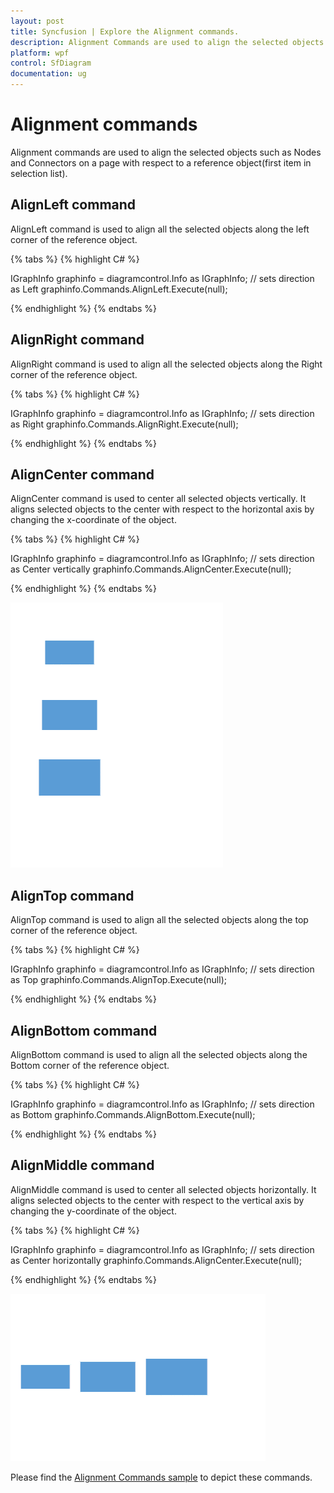 ```yaml
---
layout: post
title: Syncfusion | Explore the Alignment commands.
description: Alignment Commands are used to align the selected objects on a page with respect to a reference object(first item in selection list).
platform: wpf
control: SfDiagram
documentation: ug
---
```


# Alignment commands

Alignment commands are used to align the selected objects such as Nodes and Connectors on a page with respect to a reference object(first item in selection list).

## AlignLeft command 

AlignLeft command is used to align all the selected objects along the left corner of the reference object.

{% tabs %}
{% highlight C# %}

IGraphInfo graphinfo = diagramcontrol.Info as IGraphInfo;
// sets direction as Left
graphinfo.Commands.AlignLeft.Execute(null);

{% endhighlight %}
{% endtabs %}

## AlignRight command

AlignRight command is used to align all the selected objects along the Right corner of the reference object.

{% tabs %}
{% highlight C# %}

IGraphInfo graphinfo = diagramcontrol.Info as IGraphInfo;
// sets direction as Right
graphinfo.Commands.AlignRight.Execute(null);

{% endhighlight %}
{% endtabs %}

## AlignCenter command

AlignCenter command is used to center all selected objects vertically. It aligns selected objects to the center with respect to the horizontal axis by changing the x-coordinate of the object.

{% tabs %}
{% highlight C# %}

IGraphInfo graphinfo = diagramcontrol.Info as IGraphInfo;
// sets direction as Center vertically
graphinfo.Commands.AlignCenter.Execute(null);

{% endhighlight %}
{% endtabs %}

![Gif for Align commands](Commands_Images/Commands_img1.gif)

## AlignTop command 

AlignTop command is used to align all the selected objects along the top corner of the reference object.

{% tabs %}
{% highlight C# %}

IGraphInfo graphinfo = diagramcontrol.Info as IGraphInfo;
// sets direction as Top
graphinfo.Commands.AlignTop.Execute(null);

{% endhighlight %}
{% endtabs %}

## AlignBottom command

AlignBottom command is used to align all the selected objects along the Bottom corner of the reference object.

{% tabs %}
{% highlight C# %}

IGraphInfo graphinfo = diagramcontrol.Info as IGraphInfo;
// sets direction as Bottom
graphinfo.Commands.AlignBottom.Execute(null);

{% endhighlight %}
{% endtabs %}

## AlignMiddle command

AlignMiddle command is used to center all selected objects horizontally. It aligns selected objects to the center with respect to the vertical axis by changing the y-coordinate of the object.

{% tabs %}
{% highlight C# %}

IGraphInfo graphinfo = diagramcontrol.Info as IGraphInfo;
// sets direction as Center horizontally
graphinfo.Commands.AlignCenter.Execute(null);

{% endhighlight %}
{% endtabs %}

![Gif for Align commands](Commands_Images/Commands_img2.gif)

Please find the [Alignment Commands sample](https://www.syncfusion.com/downloads/support/directtrac/general/ze/Alignment_Commands124897265) to depict these commands. 
